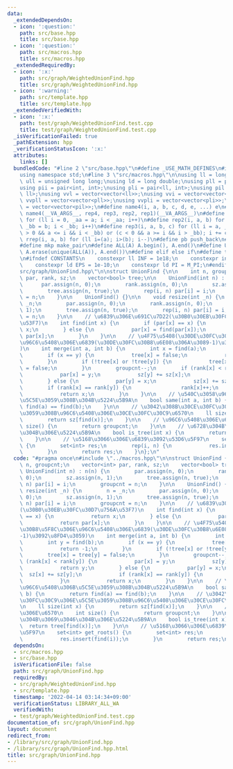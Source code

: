 ```yaml
---
data:
  _extendedDependsOn:
  - icon: ':question:'
    path: src/base.hpp
    title: src/base.hpp
  - icon: ':question:'
    path: src/macros.hpp
    title: src/macros.hpp
  _extendedRequiredBy:
  - icon: ':x:'
    path: src/graph/WeightedUnionFind.hpp
    title: src/graph/WeightedUnionFind.hpp
  - icon: ':warning:'
    path: src/template.hpp
    title: src/template.hpp
  _extendedVerifiedWith:
  - icon: ':x:'
    path: test/graph/WeightedUnionFind.test.cpp
    title: test/graph/WeightedUnionFind.test.cpp
  _isVerificationFailed: true
  _pathExtension: hpp
  _verificationStatusIcon: ':x:'
  attributes:
    links: []
  bundledCode: "#line 2 \"src/base.hpp\"\n#define _USE_MATH_DEFINES\n#include <bits/stdc++.h>\n\
    using namespace std;\n#line 3 \"src/macros.hpp\"\n\nusing ll = long long;\nusing\
    \ ull = unsigned long long;\nusing ld = long double;\nusing pll = pair<ll, ll>;\n\
    using pii = pair<int, int>;\nusing pli = pair<ll, int>;\nusing pil = pair<int,\
    \ ll>;\nusing vvl = vector<vector<ll>>;\nusing vvi = vector<vector<int>>;\nusing\
    \ vvpll = vector<vector<pll>>;\nusing vvpli = vector<vector<pli>>;\nusing vvpil\
    \ = vector<vector<pil>>;\n#define name4(i, a, b, c, d, e, ...) e\n#define rep(...)\
    \ name4(__VA_ARGS__, rep4, rep3, rep2, rep1)(__VA_ARGS__)\n#define rep1(i, a)\
    \ for (ll i = 0, _aa = a; i < _aa; i++)\n#define rep2(i, a, b) for (ll i = a,\
    \ _bb = b; i < _bb; i++)\n#define rep3(i, a, b, c) for (ll i = a, _bb = b; (c\
    \ > 0 && a <= i && i < _bb) or (c < 0 && a >= i && i > _bb); i += c)\n#define\
    \ rrep(i, a, b) for (ll i=(a); i>(b); i--)\n#define pb push_back\n#define eb emplace_back\n\
    #define mkp make_pair\n#define ALL(A) A.begin(), A.end()\n#define UNIQUE(A) sort(ALL(A)),\
    \ A.erase(unique(ALL(A)), A.end())\n#define elif else if\n#define tostr to_string\n\
    \n#ifndef CONSTANTS\n    constexpr ll INF = 1e18;\n    constexpr int MOD = 1000000007;\n\
    \    constexpr ld EPS = 1e-10;\n    constexpr ld PI = M_PI;\n#endif\n#line 3 \"\
    src/graph/UnionFind.hpp\"\n\nstruct UnionFind {\n\n    int n, groupcnt;\n    vector<int>\
    \ par, rank, sz;\n    vector<bool> tree;\n\n    UnionFind(int n) : n(n) {\n  \
    \      par.assign(n, 0);\n        rank.assign(n, 0);\n        sz.assign(n, 1);\n\
    \        tree.assign(n, true);\n        rep(i, n) par[i] = i;\n        groupcnt\
    \ = n;\n    }\n\n    UnionFind() {}\n\n    void resize(int _n) {\n        n =\
    \ _n;\n        par.assign(n, 0);\n        rank.assign(n, 0);\n        sz.assign(n,\
    \ 1);\n        tree.assign(n, true);\n        rep(i, n) par[i] = i;\n        groupcnt\
    \ = n;\n    }\n\n    // \u6839\u306E\u691C\u7D22(\u30B0\u30EB\u30FC\u30D7\u756A\
    \u53F7)\n    int find(int x) {\n        if (par[x] == x) {\n            return\
    \ x;\n        } else {\n            par[x] = find(par[x]);\n            return\
    \ par[x];\n        }\n    }\n\n    // \u4F75\u5408(\u30DE\u30FC\u30B8\u5F8C\u306E\
    \u96C6\u5408\u306E\u6839(\u30DE\u30FC\u30B8\u6E08\u306A\u3089-1)\u3092\u8FD4\u3059\
    )\n    int merge(int a, int b) {\n        int x = find(a);\n        int y = find(b);\n\
    \        if (x == y) {\n            tree[x] = false;\n            return -1;\n\
    \        }\n        if (!tree[x] or !tree[y]) {\n            tree[x] = tree[y]\
    \ = false;\n        }\n        groupcnt--;\n        if (rank[x] < rank[y]) {\n\
    \            par[x] = y;\n            sz[y] += sz[x];\n            return y;\n\
    \        } else {\n            par[y] = x;\n            sz[x] += sz[y];\n    \
    \        if (rank[x] == rank[y]) {\n                rank[x]++;\n            }\n\
    \            return x;\n        }\n    }\n\n    // \u540C\u3058\u96C6\u5408\u306B\
    \u5C5E\u3059\u308B\u304B\u5224\u5B9A\n    bool same(int a, int b) {\n        return\
    \ find(a) == find(b);\n    }\n\n    // \u3042\u308B\u30CE\u30FC\u30C9\u306E\u5C5E\
    \u3059\u308B\u96C6\u5408\u306E\u30CE\u30FC\u30C9\u6570\n    ll size(int x) {\n\
    \        return sz[find(x)];\n    }\n\n    // \u96C6\u5408\u306E\u6570\n    int\
    \ size() {\n        return groupcnt;\n    }\n\n    // \u6728\u304B\u3069\u3046\
    \u304B\u306E\u5224\u5B9A\n    bool is_tree(int x) {\n        return tree[find(x)];\n\
    \    }\n\n    // \u5168\u3066\u306E\u6839\u3092\u53D6\u5F97\n    set<int> get_roots()\
    \ {\n        set<int> res;\n        rep(i, n) {\n            res.insert(find(i));\n\
    \        }\n        return res;\n    }\n};\n"
  code: "#pragma once\n#include \"../macros.hpp\"\n\nstruct UnionFind {\n\n    int\
    \ n, groupcnt;\n    vector<int> par, rank, sz;\n    vector<bool> tree;\n\n   \
    \ UnionFind(int n) : n(n) {\n        par.assign(n, 0);\n        rank.assign(n,\
    \ 0);\n        sz.assign(n, 1);\n        tree.assign(n, true);\n        rep(i,\
    \ n) par[i] = i;\n        groupcnt = n;\n    }\n\n    UnionFind() {}\n\n    void\
    \ resize(int _n) {\n        n = _n;\n        par.assign(n, 0);\n        rank.assign(n,\
    \ 0);\n        sz.assign(n, 1);\n        tree.assign(n, true);\n        rep(i,\
    \ n) par[i] = i;\n        groupcnt = n;\n    }\n\n    // \u6839\u306E\u691C\u7D22\
    (\u30B0\u30EB\u30FC\u30D7\u756A\u53F7)\n    int find(int x) {\n        if (par[x]\
    \ == x) {\n            return x;\n        } else {\n            par[x] = find(par[x]);\n\
    \            return par[x];\n        }\n    }\n\n    // \u4F75\u5408(\u30DE\u30FC\
    \u30B8\u5F8C\u306E\u96C6\u5408\u306E\u6839(\u30DE\u30FC\u30B8\u6E08\u306A\u3089\
    -1)\u3092\u8FD4\u3059)\n    int merge(int a, int b) {\n        int x = find(a);\n\
    \        int y = find(b);\n        if (x == y) {\n            tree[x] = false;\n\
    \            return -1;\n        }\n        if (!tree[x] or !tree[y]) {\n    \
    \        tree[x] = tree[y] = false;\n        }\n        groupcnt--;\n        if\
    \ (rank[x] < rank[y]) {\n            par[x] = y;\n            sz[y] += sz[x];\n\
    \            return y;\n        } else {\n            par[y] = x;\n          \
    \  sz[x] += sz[y];\n            if (rank[x] == rank[y]) {\n                rank[x]++;\n\
    \            }\n            return x;\n        }\n    }\n\n    // \u540C\u3058\
    \u96C6\u5408\u306B\u5C5E\u3059\u308B\u304B\u5224\u5B9A\n    bool same(int a, int\
    \ b) {\n        return find(a) == find(b);\n    }\n\n    // \u3042\u308B\u30CE\
    \u30FC\u30C9\u306E\u5C5E\u3059\u308B\u96C6\u5408\u306E\u30CE\u30FC\u30C9\u6570\
    \n    ll size(int x) {\n        return sz[find(x)];\n    }\n\n    // \u96C6\u5408\
    \u306E\u6570\n    int size() {\n        return groupcnt;\n    }\n\n    // \u6728\
    \u304B\u3069\u3046\u304B\u306E\u5224\u5B9A\n    bool is_tree(int x) {\n      \
    \  return tree[find(x)];\n    }\n\n    // \u5168\u3066\u306E\u6839\u3092\u53D6\
    \u5F97\n    set<int> get_roots() {\n        set<int> res;\n        rep(i, n) {\n\
    \            res.insert(find(i));\n        }\n        return res;\n    }\n};\n"
  dependsOn:
  - src/macros.hpp
  - src/base.hpp
  isVerificationFile: false
  path: src/graph/UnionFind.hpp
  requiredBy:
  - src/graph/WeightedUnionFind.hpp
  - src/template.hpp
  timestamp: '2022-04-14 03:14:34+09:00'
  verificationStatus: LIBRARY_ALL_WA
  verifiedWith:
  - test/graph/WeightedUnionFind.test.cpp
documentation_of: src/graph/UnionFind.hpp
layout: document
redirect_from:
- /library/src/graph/UnionFind.hpp
- /library/src/graph/UnionFind.hpp.html
title: src/graph/UnionFind.hpp
---
```

